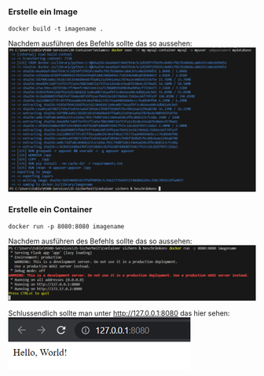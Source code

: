 ### **Erstelle ein Image**
```
docker build -t imagename .
```

Nachdem ausführen des Befehls sollte das so aussehen:
![Architecktur Docker](/Screenshots/Sichern1.png)

### **Erstelle ein Container**
```
docker run -p 8080:8080 imagename
```

Nachdem ausführen des Befehls sollte das so aussehen:
![Architecktur Docker](/Screenshots/Sichern2.png)

Schlussendlich sollte man unter http://127.0.0.1:8080 das hier sehen:
![Architecktur Docker](/Screenshots/Sichern3.png)